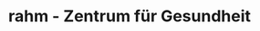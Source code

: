 ---
title: "rahm - Zentrum für Gesundheit"
url: /troisdorf/rahm-zentrum-fuer-gesundheit-iltisweg/
shop: Sanitätshaus
---